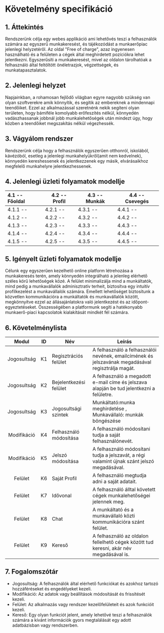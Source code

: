 # Követelmény specifikáció
## 1. Áttekintés
Rendszerünk célja egy webes applikáció ami lehetővés teszi a felhasználók számára az egyszerű munkakeresést, és tájékozódást a munkaerőpiac jelenlegi helyzetéről. Az oldal "Free of charge", azaz ingyenesen használható és a felületen a cégek által meghirdetett pozíciókra lehet jelentkezni. Egyszerűsíti a munkakeresést, mivel az oldalon tárolhatóak a felhasználó által feltöltött önéletrazjok, végzettségek, és munkatapasztalatok.

## 2. Jelenlegi helyzet
Napjainkban, a rohamosan fejlődő világban egyre nagyobb szükség van olyan szoftverekre amik könnyítik, és segítik az embereknek a mindennapi teendőiket. Ezzel az alkalmazással szeretnénk nekik segíteni olyan területen, hogy bámiféle komolyabb erőfeszítés nélkül, könnyedén vadászhassanak jobbnál jobb munkalehetőségek után mindezt úgy, hogy közben a teendőiket megszakítás nélkül végezhessék.

## 3. Vágyálom rendszer
Rendszerünk célja hogy a felhasználók egyszerűen otthonról, iskolából, kávézóból, esetleg a jelenlegi munkahelyükről(amit nem kedvelnek), könnyedén kereshessenek és jelentkezzenek egy másik, elvárásaikhoz megfelelő munkahelyre jelentkezhessenek.

## 4. Jelenlegi üzleti folyamatok modellje
| 4.1 -- Főoldal  | 4.2 -- Profil | 4.3 -- Munkák | 4.4 -- Csevegés |
|  :----------    |  ----------   |  -----------  |  -------------  |
| 4.1.1 --        | 4.2.1 --      | 4.3.1 --      | 4.4.1 --        |
| 4.1.2 --        | 4.2.2 --      | 4.3.2 --      | 4.4.2 --        |
| 4.1.3 --        | 4.2.3 --      | 4.3.3 --      | 4.4.3 --        |
| 4.1.4 --        | 4.2.4 --      | 4.3.4 --      | 4.4.4 --        |
| 4.1.5 --        | 4.2.5 --      | 4.3.5 --      | 4.4.5 --        |

## 5. Igényelt üzleti folyamatok modellje
Célunk egy egyszerűen kezelhető online platform létrehozása a munkakeresés terén, amely könnyedén integrálható a jelenleg elérhető széles körű lehetőségek közé. A felület minimalizálja mind a munkáltatók, mind pedig a munkavállalók adminisztratív terheit, biztosítva egy intuitív profilkezelést a munkavállalók számára. Emellett lehetőséget biztosítunk a közvetlen kommunikációra a munkáltatók és munkavállalók között, megkönnyítve ezzel az állásajánlatokra való jelentkezést és az időpont-egyeztetéseket. Összességében a platformunk segíti a hatékonyabb munkaerő-piaci kapcsolatok kialakítását mindkét fél számára.

## 6. Követelménylista

| Modul | ID | Név | Leírás |
| :---: | --- | --- | --- |
| Jogosultság | K1 | Regisztrációs felület | A felhasználó a felhasználói nevének, emailcímének és jelszavának megadásával regisztrálja magát. |
| Jogosultság |K2|Bejelentkezési felület| A felhasználó a megadott e-mail címe és jelszava alapján be tud jelentkezni a felületre.|
| Jogosultság |K3|Jogosultsági szintek|Munkáltató:munka meghirdetése , Munkavállaló: munkák böngészése|
|Modifikáció|K4|Felhasználó módosítása| A felhasználó módosítani tudja a saját felhasználónevét.|
|Modifikáció|K5|Jelszó módosítása| A felhasználó módosítani tudja a jelszavát, a régi valamint újnak szánt jelszó megadásával.|
|Felület|K6|Saját Profil|A felhasználó megtudja adni a saját adatait.|
|Felület|K7|Idővonal|A felhasználó álltal követett cégek munkalehetőségei jelennek meg.|
|Felület|K8| Chat |A munkáltató és a munkavállaló közti kommunikációra szánt felület.|
|Felület|K9|Kereső| A felhasználó az oldalon fellelhető cégek között tud keresni, akár név megadásával is.|

## 7. Fogalomszótár

* Jogosultság: A felhasználók által elérhető funkciókat és azokhoz tartozó hozzáféréseket és engedélyeket kezeli.
* Modifikáció: Az adatok vagy beállítások módosítását és frissítését kezeli.
* Felület: Az alkalmazás vagy rendszer kezelőfelületeit és azok funkcióit kezeli.
* Kereső: Egy olyan funkciót jelent, amely lehetővé teszi a felhasználók számára a kívánt információk gyors megtalálását egy adott adatbázisban vagy rendszerben.
